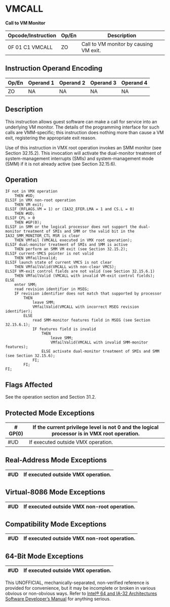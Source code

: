 # VMCALL

**Call to VM Monitor**

| Opcode/Instruction | Op/En | Description                            |
| ------------------ | ----- | -------------------------------------- |
| 0F 01 C1 VMCALL    | ZO    | Call to VM monitor by causing VM exit. |

## Instruction Operand Encoding

| Op/En | Operand 1 | Operand 2 | Operand 3 | Operand 4 |
| ----- | --------- | --------- | --------- | --------- |
| ZO    | NA        | NA        | NA        | NA        |

## Description

This instruction allows guest software can make a call for service into an underlying VM monitor. The details of the programming interface for such calls are VMM-specific; this instruction does nothing more than cause a VM exit, registering the appropriate exit reason.

Use of this instruction in VMX root operation invokes an SMM monitor (see Section 32.15.2). This invocation will activate the dual-monitor treatment of system-management interrupts (SMIs) and system-management mode (SMM) if it is not already active (see Section 32.15.6).

## Operation

```
IF not in VMX operation
    THEN #​​​UD;
ELSIF in VMX non-root operation
    THEN VM exit;
ELSIF (RFLAGS.VM = 1) or (IA32_EFER.LMA = 1 and CS.L = 0)
    THEN #​​​UD;
ELSIF CPL > 0
    THEN #​​​​GP(0);
ELSIF in SMM or the logical processor does not support the dual-monitor treatment of SMIs and SMM or the valid bit in the
IA32_SMM_MONITOR_CTL MSR is clear
    THEN VMfail (VMCALL executed in VMX root operation);
ELSIF dual-monitor treatment of SMIs and SMM is active
    THEN perform an SMM VM exit (see Section 32.15.2);
ELSIF current-VMCS pointer is not valid
    THEN VMfailInvalid;
ELSIF launch state of current VMCS is not clear
    THEN VMfailValid(VMCALL with non-clear VMCS);
ELSIF VM-exit control fields are not valid (see Section 32.15.6.1)
    THEN VMfailValid (VMCALL with invalid VM-exit control fields);
ELSE
    enter SMM;
    read revision identifier in MSEG;
    IF revision identifier does not match that supported by processor
        THEN
            leave SMM;
            VMfailValid(VMCALL with incorrect MSEG revision identifier);
        ELSE
            read SMM-monitor features field in MSEG (see Section 32.15.6.1);
            IF features field is invalid
                THEN
                    leave SMM;
                    VMfailValid(VMCALL with invalid SMM-monitor features);
                ELSE activate dual-monitor treatment of SMIs and SMM (see Section 32.15.6);
            FI;
        FI;
FI;

```

## Flags Affected

See the operation section and Section 31.2.

## Protected Mode Exceptions

| \#​​​​GP(0) | If the current privilege level is not 0 and the logical processor is in VMX root operation. |
| ----------- | ------------------------------------------------------------------------------------------- |
| #​​​UD      | If executed outside VMX operation.                                                          |

## Real-Address Mode Exceptions

| #​​​UD | If executed outside VMX operation. |
| ------ | ---------------------------------- |

## Virtual-8086 Mode Exceptions

| #​​​UD | If executed outside VMX non-root operation. |
| ------ | ------------------------------------------- |

## Compatibility Mode Exceptions

| #​​​UD | If executed outside VMX non-root operation. |
| ------ | ------------------------------------------- |

## 64-Bit Mode Exceptions

| #​​​UD | If executed outside VMX operation. |
| ------ | ---------------------------------- |

This UNOFFICIAL, mechanically-separated, non-verified reference is provided for convenience, but it may be
incomplete or broken in various obvious or non-obvious
ways. Refer to [Intel® 64 and IA-32 Architectures Software Developer’s Manual](https://software.intel.com/en-us/download/intel-64-and-ia-32-architectures-sdm-combined-volumes-1-2a-2b-2c-2d-3a-3b-3c-3d-and-4) for anything serious.
